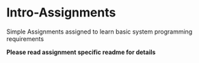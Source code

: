 # Intro-Assignments

Simple Assignments assigned to learn basic system programming requirements

**Please read assignment specific readme for details**
